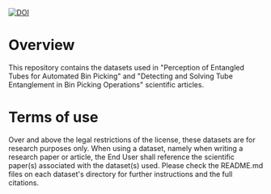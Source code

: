 [![DOI](https://zenodo.org/badge/192831421.svg)](https://zenodo.org/badge/latestdoi/192831421)

# Overview

This repository contains the datasets used in "Perception of Entangled Tubes for Automated Bin Picking" and "Detecting and Solving Tube Entanglement in Bin Picking Operations" scientific articles.

# Terms of use

Over and above the legal restrictions of the license, these datasets are for research purposes only. When using a dataset, namely when writing a research paper or article, the End User shall reference the scientific paper(s) associated with the dataset(s) used. Please check the README.md files on each dataset's directory for further instructions and the full citations.
